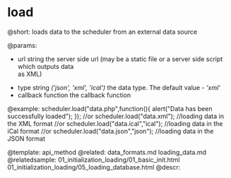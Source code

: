 load
=============
@short: 
	loads data to the scheduler from an external data source

@params: 
- url	string  the server side url (may be a static file or a server side script which outputs data <br>  as XML)
* type	string	<i>('json', 'xml', 'ical')</i> the data type. The default value - <i>'xml'</i>
* callback		function 	the callback function

@example: 
scheduler.load("data.php",function(){
	alert("Data has been successfully loaded");
});
//or
scheduler.load("data.xml"); //loading data in the XML format
//or
scheduler.load("data.ical","ical"); //loading data in the iCal format
//or
scheduler.load("data.json","json"); //loading data in the JSON format

@template:	api_method
@related:
	data_formats.md
    loading_data.md
@relatedsample:
	01_initialization_loading/01_basic_init.html
    01_initialization_loading/05_loading_database.html
@descr: 
